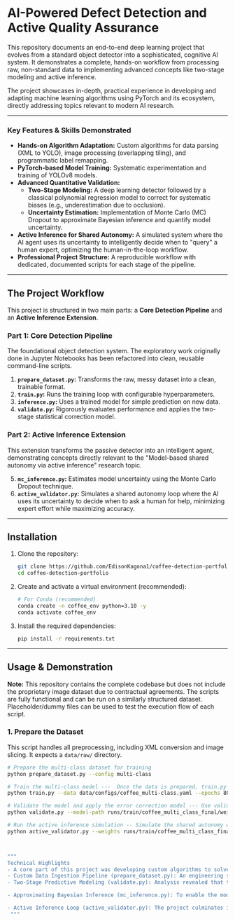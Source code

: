 # AI-Powered Defect Detection and Active Quality Assurance

This repository documents an end-to-end deep learning project that evolves from a standard object detector into a sophisticated, cognitive AI system. It demonstrates a complete, hands-on workflow from processing raw, non-standard data to implementing advanced concepts like two-stage modeling and active inference.

The project showcases in-depth, practical experience in developing and adapting machine learning algorithms using PyTorch and its ecosystem, directly addressing topics relevant to modern AI research.

---

### Key Features & Skills Demonstrated

*   **Hands-on Algorithm Adaptation:** Custom algorithms for data parsing (XML to YOLO), image processing (overlapping tiling), and programmatic label remapping.
*   **PyTorch-based Model Training:** Systematic experimentation and training of YOLOv8 models.
*   **Advanced Quantitative Validation:**
    *   **Two-Stage Modeling:** A deep learning detector followed by a classical polynomial regression model to correct for systematic biases (e.g., underestimation due to occlusion).
    *   **Uncertainty Estimation:** Implementation of Monte Carlo (MC) Dropout to approximate Bayesian inference and quantify model uncertainty.
*   **Active Inference for Shared Autonomy:** A simulated system where the AI agent uses its uncertainty to intelligently decide when to "query" a human expert, optimizing the human-in-the-loop workflow.
*   **Professional Project Structure:** A reproducible workflow with dedicated, documented scripts for each stage of the pipeline.

---

## The Project Workflow

This project is structured in two main parts: a **Core Detection Pipeline** and an **Active Inference Extension**.

### Part 1: Core Detection Pipeline

The foundational object detection system. The exploratory work originally done in Jupyter Notebooks has been refactored into clean, reusable command-line scripts.

1.  **`prepare_dataset.py`:** Transforms the raw, messy dataset into a clean, trainable format.
2.  **`train.py`:** Runs the training loop with configurable hyperparameters.
3.  **`inference.py`:** Uses a trained model for simple prediction on new data.
4.  **`validate.py`:** Rigorously evaluates performance and applies the two-stage statistical correction model.

### Part 2: Active Inference Extension

This extension transforms the passive detector into an intelligent agent, demonstrating concepts directly relevant to the "Model-based shared autonomy via active inference" research topic.

5.  **`mc_inference.py`:** Estimates model uncertainty using the Monte Carlo Dropout technique.
6.  **`active_validator.py`:** Simulates a shared autonomy loop where the AI uses its uncertainty to decide when to ask a human for help, minimizing expert effort while maximizing accuracy.

---

## Installation

1.  Clone the repository:
    ```bash
    git clone https://github.com/EdisonKagona1/coffee-detection-portfolio.git
    cd coffee-detection-portfolio
    ```

2.  Create and activate a virtual environment (recommended):
    ```bash
    # For Conda (recommended)
    conda create -n coffee_env python=3.10 -y
    conda activate coffee_env
    ```

3.  Install the required dependencies:
    ```bash
    pip install -r requirements.txt
    ```

---

## Usage & Demonstration

**Note:** This repository contains the complete codebase but does not include the proprietary image dataset due to contractual agreements. The scripts are fully functional and can be run on a similarly structured dataset. Placeholder/dummy files can be used to test the execution flow of each script.

### 1. Prepare the Dataset

This script handles all preprocessing, including XML conversion and image slicing. It expects a `data/raw/` directory.

```bash
# Prepare the multi-class dataset for training
python prepare_dataset.py --config multi-class

# Train the multi-class model ---  Once the data is prepared, train.py runs the training process.
python train.py --data data/configs/coffee_multi-class.yaml --epochs 80 --name coffee_multi_class_final

# Validate the model and apply the error correction model --- Use validate.py to assess the model and apply the two-stage polynomial correction.
python validate.py --model-path runs/train/coffee_multi_class_final/weights/best.pt --csv-path data/validation_counts.csv --images-dir data/validation_images

# Run the active inference simulation -- Simulate the shared autonomy workflow with active_validator.py.
python active_validator.py --weights runs/train/coffee_multi_class_final/weights/best.pt --csv-path data/validation_counts.csv --images-dir data/validation_images



"""   
Technical Highlights
- A core part of this project was developing custom algorithms to solve real-world challenges.
- Custom Data Ingestion Pipeline (prepare_dataset.py): An engineering solution was developed to handle a complex dataset, featuring a custom XML parser, an advanced overlapping tiling algorithm for high-resolution images, and programmatic label remapping for controlled experimentation.
- Two-Stage Predictive Modeling (validate.py): Analysis revealed that the base YOLO model systematically underestimated counts due to object occlusion. To solve this, a two-stage model was implemented where a Scikit-learn polynomial regression model learns to correct the output of the deep learning detector, significantly improving the practical accuracy.

- Approximating Bayesian Inference (mc_inference.py): To enable the model to reason about its own knowledge, Monte Carlo Dropout was implemented. This technique provides a practical way to estimate model uncertainty for each prediction, a prerequisite for any probabilistic or active inference system.

- Active Inference Loop (active_validator.py): The project culminates in a simulation of an intelligent agent. The system uses its calculated uncertainty to make an economic decision: if its uncertainty is high, it "queries" a human expert; otherwise, it "commits" to its own prediction. This demonstrates a core principle of active inference—acting to minimize future surprise—and is a direct implementation of a shared autonomy concept.
 """